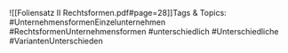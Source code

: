 
![[Foliensatz II Rechtsformen.pdf#page=28]]Tags & Topics:
   #UnternehmensformenEinzelunternehmen
   #RechtsformenUnternehmensformen
   #unterschiedlich
   #Unterschiedliche
   #VariantenUnterschieden